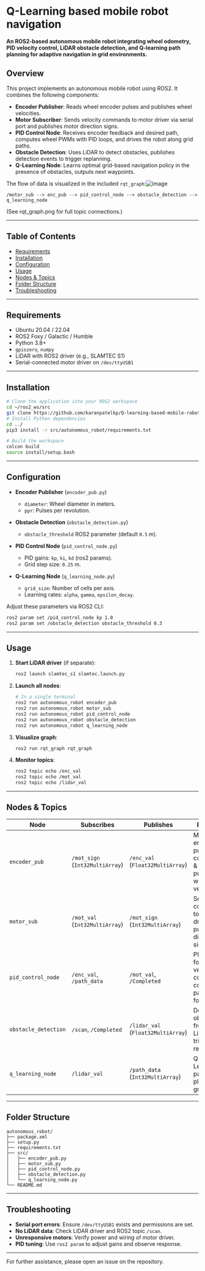 # Q-Learning based mobile robot navigation

**An ROS2-based autonomous mobile robot integrating wheel odometry, PID velocity control, LiDAR obstacle detection, and Q-learning path planning for adaptive navigation in grid environments.**

## Overview

This project implements an autonomous mobile robot using ROS2. It combines the following components:

* **Encoder Publisher**: Reads wheel encoder pulses and publishes wheel velocities.
* **Motor Subscriber**: Sends velocity commands to motor driver via serial port and publishes motor direction signs.
* **PID Control Node**: Receives encoder feedback and desired path, computes wheel PWMs with PID loops, and drives the robot along grid paths.
* **Obstacle Detection**: Uses LiDAR to detect obstacles, publishes detection events to trigger replanning.
* **Q-Learning Node**: Learns optimal grid-based navigation policy in the presence of obstacles, outputs next waypoints.

The flow of data is visualized in the included `rqt_graph`:![image](https://github.com/user-attachments/assets/6f59c7e3-ff5b-4e3c-b0d4-f9f9f73c3759)


```
/motor_sub --> enc_pub --> pid_control_node --> obstacle_detection --> q_learning_node
```

(See rqt\_graph.png for full topic connections.)

---

## Table of Contents

* [Requirements](#requirements)
* [Installation](#installation)
* [Configuration](#configuration)
* [Usage](#usage)
* [Nodes & Topics](#nodes--topics)
* [Folder Structure](#folder-structure)
* [Troubleshooting](#troubleshooting)

---

## Requirements

* Ubuntu 20.04 / 22.04
* ROS2 Foxy / Galactic / Humble
* Python 3.8+
* `gpiozero`, `numpy`
* LiDAR with ROS2 driver (e.g., SLAMTEC S1)
* Serial-connected motor driver on `/dev/ttyUSB1`

---

## Installation

```bash
# Clone the application into your ROS2 workspace
cd ~/ros2_ws/src
git clone https://github.com/karanpatelkp/Q-learning-based-mobile-robot-navigation.git
# Install Python dependencies
cd ../
pip3 install -r src/autonomous_robot/requirements.txt

# Build the workspace
colcon build
source install/setup.bash
```

---

## Configuration

* **Encoder Publisher** (`encoder_pub.py`)

  * `diameter`: Wheel diameter in meters.
  * `ppr`: Pulses per revolution.
* **Obstacle Detection** (`obstacle_detection.py`)

  * `obstacle_threshold` ROS2 parameter (default `0.5` m).
* **PID Control Node** (`pid_control_node.py`)

  * PID gains: `kp`, `ki`, `kd` (ros2 params).
  * Grid step size: `0.25` m.
* **Q-Learning Node** (`q_learning_node.py`)

  * `grid_size`: Number of cells per axis.
  * Learning rates: `alpha`, `gamma`, `epsilon_decay`.

Adjust these parameters via ROS2 CLI:

```bash
ros2 param set /pid_control_node kp 1.0
ros2 param set /obstacle_detection obstacle_threshold 0.3
```

---

## Usage

1. **Start LiDAR driver** (if separate):

   ```bash
   ros2 launch slamtec_s1 slamtec.launch.py
   ```
2. **Launch all nodes**:

   ```bash
   # In a single terminal
   ros2 run autonomous_robot encoder_pub
   ros2 run autonomous_robot motor_sub
   ros2 run autonomous_robot pid_control_node
   ros2 run autonomous_robot obstacle_detection
   ros2 run autonomous_robot q_learning_node
   ```
3. **Visualize graph**:

   ```bash
   ros2 run rqt_graph rqt_graph
   ```
4. **Monitor topics**:

   ```bash
   ros2 topic echo /enc_val
   ros2 topic echo /mot_val
   ros2 topic echo /lidar_val
   ```

---

## Nodes & Topics

| Node                 | Subscribes                      | Publishes                          | Purpose                                                         |
| -------------------- | ------------------------------- | ---------------------------------- | --------------------------------------------------------------- |
| `encoder_pub`        | `/mot_sign` (`Int32MultiArray`) | `/enc_val` (`Float32MultiArray`)   | Measures encoder pulses, computes & publishes wheel velocities. |
| `motor_sub`          | `/mot_val` (`Int32MultiArray`)  | `/mot_sign` (`Int32MultiArray`)    | Sends commands to motor driver; publishes direction signs.      |
| `pid_control_node`   | `/enc_val`, `/path_data`        | `/mot_val`, `/Completed`           | PID loops for velocity control; computes path following.        |
| `obstacle_detection` | `/scan`, `/Completed`           | `/lidar_val` (`Float32MultiArray`) | Detects obstacles from LiDAR; triggers replanning.              |
| `q_learning_node`    | `/lidar_val`                    | `/path_data` (`Int32MultiArray`)   | Q-Learning path planner in grid world.                          |

---

## Folder Structure

```
autonomous_robot/
├── package.xml
├── setup.py
├── requirements.txt
├── src/
│   ├── encoder_pub.py
│   ├── motor_sub.py
│   ├── pid_control_node.py
│   ├── obstacle_detection.py
│   └── q_learning_node.py
└── README.md
```

---

## Troubleshooting

* **Serial port errors**: Ensure `/dev/ttyUSB1` exists and permissions are set.
* **No LiDAR data**: Check LiDAR driver and ROS2 topic `/scan`.
* **Unresponsive motors**: Verify power and wiring of motor driver.
* **PID tuning**: Use `ros2 param` to adjust gains and observe response.

---

For further assistance, please open an issue on the repository.

